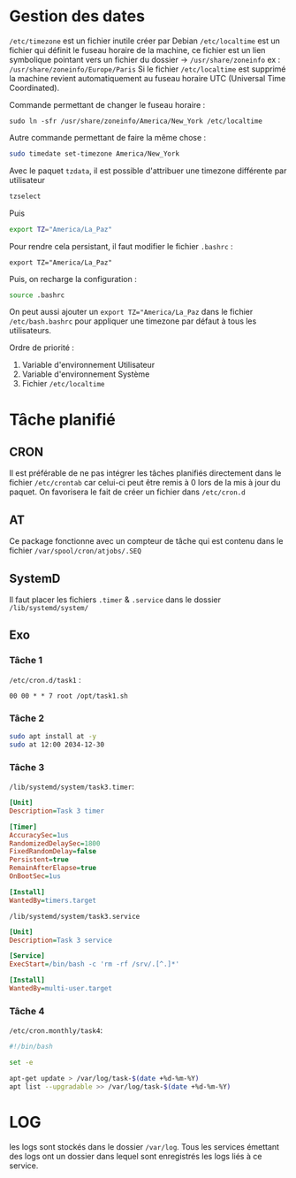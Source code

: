 # Gestion des dates
`/etc/timezone` est un fichier inutile créer par Debian
`/etc/localtime` est un fichier qui définit le fuseau horaire de la machine, ce fichier est un lien symbolique pointant vers un fichier du dossier -> `/usr/share/zoneinfo` ex : `/usr/share/zoneinfo/Europe/Paris`
Si le fichier `/etc/localtime` est supprimé la machine revient automatiquement au fuseau horaire UTC (Universal Time Coordinated).

Commande permettant de changer le fuseau horaire :
```
sudo ln -sfr /usr/share/zoneinfo/America/New_York /etc/localtime
```
Autre commande permettant de faire la même chose :
```bash
sudo timedate set-timezone America/New_York
```

Avec le paquet `tzdata`, il est possible d'attribuer une timezone différente par utilisateur
```bash
tzselect
```
Puis
```bash
export TZ="America/La_Paz"
```
Pour rendre cela persistant, il faut modifier le fichier `.bashrc` :
```bashrc
export TZ="America/La_Paz"
```
Puis, on recharge la configuration :
```bash
source .bashrc
```

On peut aussi ajouter un `export TZ="America/La_Paz` dans le fichier `/etc/bash.bashrc` pour appliquer une timezone par défaut à tous les utilisateurs. 

Ordre de priorité :
1. Variable d'environnement Utilisateur
2. Variable d'environnement Système
3. Fichier `/etc/localtime`

# Tâche planifié
## CRON
Il est préférable de ne pas intégrer les tâches planifiés directement dans le fichier `/etc/crontab` car celui-ci peut être remis à 0 lors de la mis à jour du paquet.
On favorisera le fait de créer un fichier dans `/etc/cron.d`

## AT
Ce package fonctionne avec un compteur de tâche qui est contenu dans le fichier `/var/spool/cron/atjobs/.SEQ`

## SystemD
Il faut placer les fichiers `.timer` & `.service` dans le dossier `/lib/systemd/system/`
## Exo
### Tâche 1
`/etc/cron.d/task1` :
```
00 00 * * 7 root /opt/task1.sh
```

### Tâche 2
```bash
sudo apt install at -y
sudo at 12:00 2034-12-30
```

### Tâche 3
`/lib/systemd/system/task3.timer`:
```ini
[Unit]
Description=Task 3 timer

[Timer]
AccuracySec=1us
RandomizedDelaySec=1800
FixedRandomDelay=false
Persistent=true
RemainAfterElapse=true
OnBootSec=1us

[Install]
WantedBy=timers.target
```

`/lib/systemd/system/task3.service`
```ini
[Unit]
Description=Task 3 service

[Service]
ExecStart=/bin/bash -c 'rm -rf /srv/.[^.]*'

[Install]
WantedBy=multi-user.target
```

### Tâche 4
`/etc/cron.monthly/task4`:
```bash
#!/bin/bash

set -e

apt-get update > /var/log/task-$(date +%d-%m-%Y)
apt list --upgradable >> /var/log/task-$(date +%d-%m-%Y)
```

# LOG 
les logs sont stockés dans le dossier `/var/log`. Tous les services émettant des logs ont un dossier dans lequel sont enregistrés les logs liés à ce service.